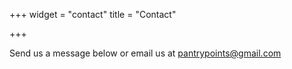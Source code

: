 +++
widget = "contact"
title = "Contact" 

+++

Send us a message below or email us at pantrypoints@gmail.com
